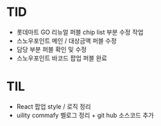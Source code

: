 # TID

- 롯데마트 GO 리뉴얼 퍼블 chip list 부분 수정 작업
- 스노우포인트 메인 / 대상금액 퍼블 수정
- 담당 부분 퍼블 확인 및 수정
- 스노우포인트 바코드 팝업 퍼블 완료

# TIL

- React 팝업 style / 로직 정리
- uility commafy 벨로그 정리 + git hub 소스코드 추가
